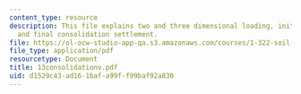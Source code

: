 ```yaml
---
content_type: resource
description: This file explains two and three dimensional loading, initial settlement,
  and final consolidation settlement.
file: https://ol-ocw-studio-app-qa.s3.amazonaws.com/courses/1-322-soil-behavior-spring-2005/d1529c43ad161bafa99ff99baf92a830_13consolidationv.pdf
file_type: application/pdf
resourcetype: Document
title: 13consolidationv.pdf
uid: d1529c43-ad16-1baf-a99f-f99baf92a830
---
```

